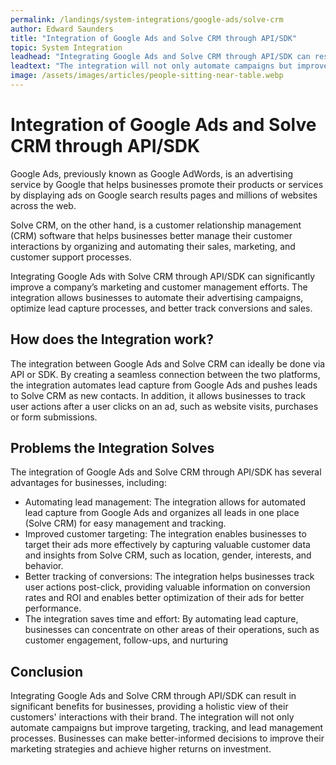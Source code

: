 ```yaml
---
permalink: /landings/system-integrations/google-ads/solve-crm
author: Edward Saunders
title: "Integration of Google Ads and Solve CRM through API/SDK"
topic: System Integration
leadhead: "Integrating Google Ads and Solve CRM through API/SDK can result in significant benefits for businesses, providing a holistic view of their customers' interactions with their brand"
leadtext: "The integration will not only automate campaigns but improve targeting, tracking, and lead management processes. Businesses can make better-informed decisions to improve their marketing strategies and achieve higher returns on investment."
image: /assets/images/articles/people-sitting-near-table.webp
---
```

<div class="arttext"><h1>Integration of Google Ads and Solve CRM through API/SDK</h1>

<p>Google Ads, previously known as Google AdWords, is an advertising service by Google that helps businesses promote their products or services by displaying ads on Google search results pages and millions of websites across the web. </p>

<p>Solve CRM, on the other hand, is a customer relationship management (CRM) software that helps businesses better manage their customer interactions by organizing and automating their sales, marketing, and customer support processes.</p>

<p>Integrating Google Ads with Solve CRM through API/SDK can significantly improve a company’s marketing and customer management efforts. The integration allows businesses to automate their advertising campaigns, optimize lead capture processes, and better track conversions and sales. </p>

<h2>How does the Integration work?</h2>
<p>The integration between Google Ads and Solve CRM can ideally be done via API or SDK. By creating a seamless connection between the two platforms, the integration automates lead capture from Google Ads and pushes leads to Solve CRM as new contacts. In addition, it allows businesses to track user actions after a user clicks on an ad, such as website visits, purchases or form submissions. </p>

<h2>Problems the Integration Solves</h2>
<p>The integration of Google Ads and Solve CRM through API/SDK has several advantages for businesses, including:</p>
<ul>
<li>Automating lead management: The integration allows for automated lead capture from Google Ads and organizes all leads in one place (Solve CRM) for easy management and tracking.</li>
<li>Improved customer targeting: The integration enables businesses to target their ads more effectively by capturing valuable customer data and insights from Solve CRM, such as location, gender, interests, and behavior. </li>
<li>Better tracking of conversions: The integration helps businesses track user actions post-click, providing valuable information on conversion rates and ROI and enables better optimization of their ads for better performance. </li>
<li>The integration saves time and effort: By automating lead capture, businesses can concentrate on other areas of their operations, such as customer engagement, follow-ups, and nurturing </li> 
</ul>

<h2>Conclusion</h2>
<p>Integrating Google Ads and Solve CRM through API/SDK can result in significant benefits for businesses, providing a holistic view of their customers' interactions with their brand. The integration will not only automate campaigns but improve targeting, tracking, and lead management processes. Businesses can make better-informed decisions to improve their marketing strategies and achieve higher returns on investment.</p>

</div>